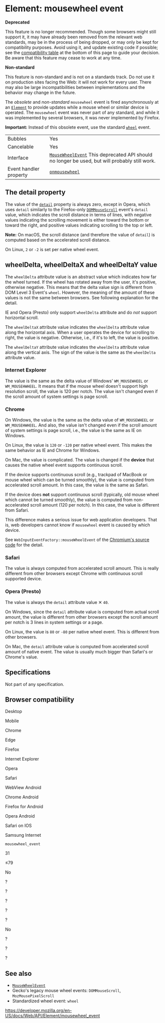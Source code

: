 Element: mousewheel event
=========================

**Deprecated**

This feature is no longer recommended. Though some browsers might still support it, it may have already been removed from the relevant web standards, may be in the process of being dropped, or may only be kept for compatibility purposes. Avoid using it, and update existing code if possible; see the [compatibility table](#browser_compatibility) at the bottom of this page to guide your decision. Be aware that this feature may cease to work at any time.

**Non-standard**

This feature is non-standard and is not on a standards track. Do not use it on production sites facing the Web: it will not work for every user. There may also be large incompatibilities between implementations and the behavior may change in the future.

The *obsolete* and *non-standard* `mousewheel` event is fired asynchronously at an [`Element`](../element) to provide updates while a mouse wheel or similar device is operated. The `mousewheel` event was never part of any standard, and while it was implemented by several browsers, it was never implemented by Firefox.

**Important:** Instead of this obsolete event, use the standard [`wheel`](wheel_event) event.

<table><tbody><tr class="odd"><td>Bubbles</td><td>Yes</td></tr><tr class="even"><td>Cancelable</td><td>Yes</td></tr><tr class="odd"><td>Interface</td><td><a href="../mousewheelevent"><code>MouseWheelEvent</code></a> <span class="icon deprecated" data-viewbox="0 0 100 100" data-xmlns="http://www.w3.org/2000/svg" data-role="img"> This deprecated API should no longer be used, but will probably still work. </span></td></tr><tr class="even"><td>Event handler property</td><td><a href="../globaleventhandlers/onmousewheel"><code>onmousewheel</code></a></td></tr></tbody></table>

The detail property
-------------------

The value of the [`detail`](../uievent/detail) property is always zero, except in Opera, which uses `detail` similarly to the Firefox-only [`DOMMouseScroll`](dommousescroll_event) event's `detail` value, which indicates the scroll distance in terms of lines, with negative values indicating the scrolling movement is either toward the bottom or toward the right, and positive values indicating scrolling to the top or left.

**Note:** On macOS, the scroll distance (and therefore the value of `detail`) is computed based on the accelerated scroll distance.

On Linux, `2` or `-2` is set per native wheel event.

wheelDelta, wheelDeltaX and wheelDeltaY value
---------------------------------------------

The `wheelDelta` attribute value is an abstract value which indicates how far the wheel turned. If the wheel has rotated away from the user, it's positive, otherwise negative. This means that the delta value sign is different from DOM Level 3 Event's `wheel`. However, the meaning of the amount of these values is not the same between browsers. See following explanation for the detail.

IE and Opera (Presto) only support `wheelDelta` attribute and do *not* support horizontal scroll.

The `wheelDeltaX` attribute value indicates the `wheelDelta` attribute value along the horizontal axis. When a user operates the device for scrolling to right, the value is negative. Otherwise, i.e., if it's to left, the value is positive.

The `wheelDeltaY` attribute value indicates the `wheelDelta` attribute value along the vertical axis. The sign of the value is the same as the `wheelDelta` attribute value.

### Internet Explorer

The value is the same as the delta value of Windows' `WM_MOUSEWHEEL` or `WM_MOUSEHWHEEL`. It means that if the mouse wheel doesn't support high resolution scroll, the value is 120 per notch. The value isn't changed even if the scroll amount of system settings is page scroll.

### Chrome

On Windows, the value is the same as the delta value of `WM_MOUSEWHEEL` or `WM_MOUSEHWHEEL`. And also, the value isn't changed even if the scroll amount of system settings is page scroll, i.e., the value is the same as IE on Windows.

On Linux, the value is `120` or `-120` per native wheel event. This makes the same behavior as IE and Chrome for Windows.

On Mac, the value is complicated. The value is changed if the **device** that causes the native wheel event supports continuous scroll.

If the device supports continuous scroll (e.g., trackpad of MacBook or mouse wheel which can be turned smoothly), the value is computed from accelerated scroll amount. In this case, the value is the same as Safari.

If the device does **not** support continuous scroll (typically, old mouse wheel which cannot be turned smoothly), the value is computed from non-accelerated scroll amount (120 per notch). In this case, the value is different from Safari.

This difference makes a serious issue for web application developers. That is, web developers cannot know if `mousewheel` event is caused by which device.

See `WebInputEventFactory::mouseWheelEvent` of the [Chromium's source code](http://mxr.mozilla.org/chromium/source/src/third_party/WebKit/Source/web/WebInputEventFactoryMac.mm) for the detail.

### Safari

The value is always computed from accelerated scroll amount. This is really different from other browsers except Chrome with continuous scroll supported device.

### Opera (Presto)

The value is always the `detail` attribute value ✕ `40`.

On Windows, since the `detail` attribute value is computed from actual scroll amount, the value is different from other browsers except the scroll amount per notch is 3 lines in system settings or a page.

On Linux, the value is `80` or `-80` per native wheel event. This is different from other browsers.

On Mac, the `detail` attribute value is computed from accelerated scroll amount of native event. The value is usually much bigger than Safari's or Chrome's value.

Specifications
--------------

Not part of any specification.

Browser compatibility
---------------------

Desktop

Mobile

Chrome

Edge

Firefox

Internet Explorer

Opera

Safari

WebView Android

Chrome Android

Firefox for Android

Opera Android

Safari on IOS

Samsung Internet

`mousewheel_event`

31

≤79

No

?

?

?

?

?

No

?

?

?

See also
--------

-   [`MouseWheelEvent`](../mousewheelevent)
-   Gecko's legacy mouse wheel events: `DOMMouseScroll`, `MozMousePixelScroll`
-   Standardized wheel event: `wheel`

<a href="https://developer.mozilla.org/en-US/docs/Web/API/Element/mousewheel_event" class="_attribution-link">https://developer.mozilla.org/en-US/docs/Web/API/Element/mousewheel_event</a>
